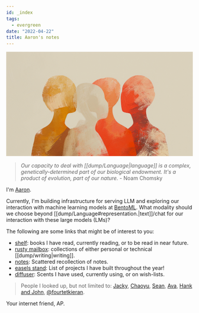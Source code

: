 ```yaml
---
id: _index
tags:
  - evergreen
date: "2022-04-22"
title: Aaron's notes
---
```


<img src="./blob.png" class="blob">

> _Our capacity to deal with [[dump/Language|language]] is a complex, genetically-determined part of our biological endowment. It's a product of evolution, part of our nature._ - Noam Chomsky

I'm [Aaron](https://www.youtube.com/watch?v=y6rZfpSL1RQ&ab_channel=SoylentJakob).

Currently, I'm building infrastructure for serving LLM and exploring
our interaction with machine learning models at [BentoML](https://bentoml.com/).
What modality should we choose beyond [[dump/Language#representation.|text]]/chat for our interaction with these large models (LMs)?

The following are some links that might be of interest to you:

- [shelf](/books): books I have read, currently reading, or to be read in near future.
- [rusty mailbox](/posts/): collections of either personal or technical [[dump/writing|writing]].
- [notes](/dump): Scattered recollection of notes.
- [easels stand](/dump/projects): List of projects I have built throughout the year!
- [diffuser](/dump/Scents): Scents I have used, currently using, or on wish-lists.

> People I looked up, but not limited to: [Jacky](https://jzhao.xyz/), [Chaoyu](https://twitter.com/chaoyu_), [Sean](https://www.linkedin.com/in/ssheng/), [Ava](https://www.avabear.xyz/), [Hank and John](https://www.youtube.com/@vlogbrothers), [@fourtetkieran](https://www.fourtet.net/).


Your internet friend, AP.
